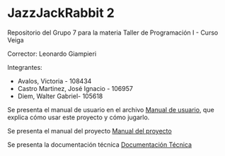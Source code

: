 # JazzJackRabbit 2

Repositorio del Grupo 7 para la materia Taller de Programación I - Curso Veiga

Corrector: Leonardo Giampieri

Integrantes:

- Avalos, Victoria - 108434
- Castro Martinez, José Ignacio - 106957
- Diem, Walter Gabriel- 105618

Se presenta el manual de usuario en el archivo [Manual de usuario](./docs/Manual_de_usuario.md), que explica cómo usar este proyecto y cómo jugarlo.

Se presenta el manual del proyecto [Manual del proyecto](./docs/Manual_del_proyecto.pdf)

Se presenta la documentación técnica [Documentación Técnica](./docs/Documentacion_tecnica.pdf)
